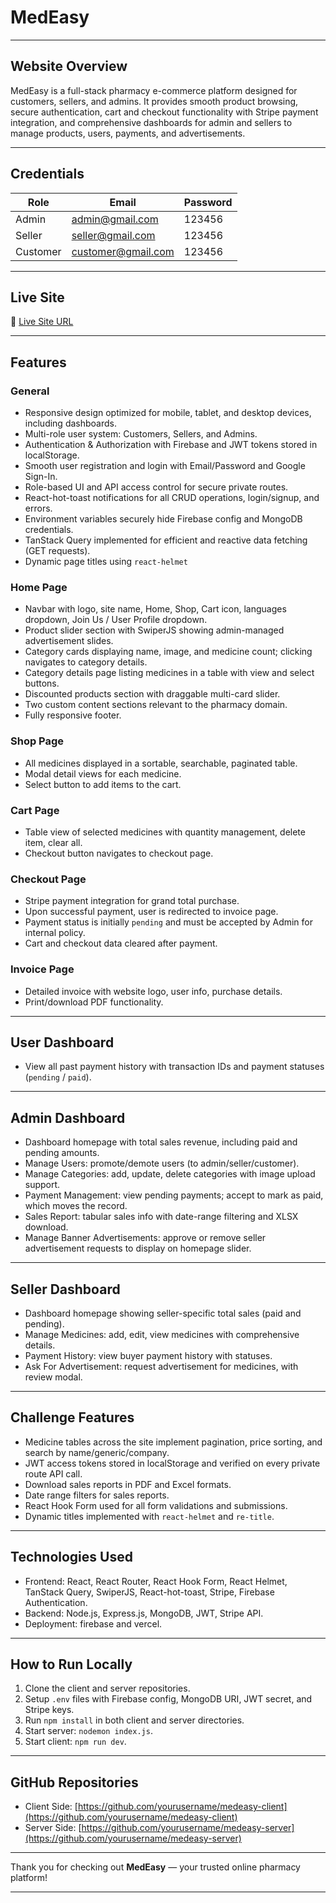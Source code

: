 # MedEasy
---

## Website Overview

MedEasy is a full-stack pharmacy e-commerce platform designed for customers, sellers, and admins. It provides smooth product browsing, secure authentication, cart and checkout functionality with Stripe payment integration, and comprehensive dashboards for admin and sellers to manage products, users, payments, and advertisements.

---

## Credentials

| Role    | Email               | Password       |
|---------|---------------------|----------------|
| Admin   | admin@gmail.com   | 123456 |
| Seller  | seller@gmail.com  | 123456 |
| Customer  | customer@gmail.com  | 123456 |

---

## Live Site

🔗 [Live Site URL](https://your-live-site-url.com)

---

## Features

### General

- Responsive design optimized for mobile, tablet, and desktop devices, including dashboards.
- Multi-role user system: Customers, Sellers, and Admins.
- Authentication & Authorization with Firebase and JWT tokens stored in localStorage.
- Smooth user registration and login with Email/Password and Google Sign-In.
- Role-based UI and API access control for secure private routes.
- React-hot-toast notifications for all CRUD operations, login/signup, and errors.
- Environment variables securely hide Firebase config and MongoDB credentials.
- TanStack Query implemented for efficient and reactive data fetching (GET requests).
- Dynamic page titles using `react-helmet`

### Home Page

- Navbar with logo, site name, Home, Shop, Cart icon, languages dropdown, Join Us / User Profile dropdown.
- Product slider section with SwiperJS showing admin-managed advertisement slides.
- Category cards displaying name, image, and medicine count; clicking navigates to category details.
- Category details page listing medicines in a table with view and select buttons.
- Discounted products section with draggable multi-card slider.
- Two custom content sections relevant to the pharmacy domain.
- Fully responsive footer.

### Shop Page

- All medicines displayed in a sortable, searchable, paginated table.
- Modal detail views for each medicine.
- Select button to add items to the cart.

### Cart Page

- Table view of selected medicines with quantity management, delete item, clear all.
- Checkout button navigates to checkout page.

### Checkout Page

- Stripe payment integration for grand total purchase.
- Upon successful payment, user is redirected to invoice page.
- Payment status is initially `pending` and must be accepted by Admin for internal policy.
- Cart and checkout data cleared after payment.

### Invoice Page

- Detailed invoice with website logo, user info, purchase details.
- Print/download PDF functionality.

---

## User Dashboard

- View all past payment history with transaction IDs and payment statuses (`pending` / `paid`).

---

## Admin Dashboard

- Dashboard homepage with total sales revenue, including paid and pending amounts.
- Manage Users: promote/demote users (to admin/seller/customer).
- Manage Categories: add, update, delete categories with image upload support.
- Payment Management: view pending payments; accept to mark as paid, which moves the record.
- Sales Report: tabular sales info with date-range filtering and XLSX download.
- Manage Banner Advertisements: approve or remove seller advertisement requests to display on homepage slider.

---

## Seller Dashboard

- Dashboard homepage showing seller-specific total sales (paid and pending).
- Manage Medicines: add, edit, view medicines with comprehensive details.
- Payment History: view buyer payment history with statuses.
- Ask For Advertisement: request advertisement for medicines, with review modal.

---

## Challenge Features

- Medicine tables across the site implement pagination, price sorting, and search by name/generic/company.
- JWT access tokens stored in localStorage and verified on every private route API call.
- Download sales reports in PDF and Excel formats.
- Date range filters for sales reports.
- React Hook Form used for all form validations and submissions.
- Dynamic titles implemented with `react-helmet` and `re-title`.

---

## Technologies Used

- Frontend: React, React Router, React Hook Form, React Helmet, TanStack Query, SwiperJS, React-hot-toast, Stripe, Firebase Authentication.
- Backend: Node.js, Express.js, MongoDB, JWT, Stripe API.
- Deployment: firebase and vercel.

---

## How to Run Locally

1. Clone the client and server repositories.
2. Setup `.env` files with Firebase config, MongoDB URI, JWT secret, and Stripe keys.
3. Run `npm install` in both client and server directories.
4. Start server: `nodemon index.js`.
5. Start client: `npm run dev`.

---

## GitHub Repositories

- Client Side: [https://github.com/yourusername/medeasy-client](https://github.com/yourusername/medeasy-client)
- Server Side: [https://github.com/yourusername/medeasy-server](https://github.com/yourusername/medeasy-server)

---

Thank you for checking out **MedEasy** — your trusted online pharmacy platform!

---

